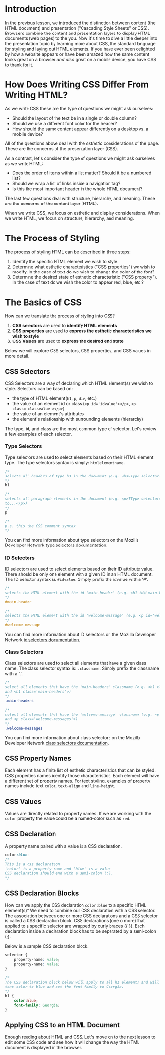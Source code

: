 # Introduction

In the previous lesson, we introduced the distinction between content (the HTML
document) and presentation ("Cascading Style Sheets" or CSS). Browsers combine
the content and presentation layers to display HTML documents (web pages) to
the you. Now it's time to dive a little deeper into the presentation topic by
learning more about CSS, the standard language for styling and laying out HTML
elements.  If you have ever been delighted by how a website appears or have
been amazed how the same content looks great on a browser _and also_ great on a
mobile device, you have CSS to thank for it.

# How Does Writing CSS Differ From Writing HTML?

As we write CSS these are the type of questions we might ask ourselves:

- Should the layout of the text be in a single or double column?
- Should we use a different font color for the header?
- How should the same content appear differently on a desktop vs. a mobile
device?

All of the questions above deal with the *esthetic* considerations of the page.
These are the concerns of the presentation layer (CSS).

As a contrast, let's consider the type of questions we might ask ourselves as
we write HTML:

- Does the order of items within a list matter? Should it be a numbered list?
- Should we wrap a list of links inside a navigation tag?
- Is this the most important header in the whole HTML document?

The last few questions deal with structure, hierarchy, and meaning. These are
the concerns of the content layer (HTML).

When we write CSS, we focus on esthetic and display considerations. When we
write HTML, we focus on structure, hierarchy, and meaning.

# The Process of Styling

The process of styling HTML can be described in three steps:

1. Identify the specific HTML element we wish to style.
2. Determine what esthetic characteristics ("CSS properties") we wish to
   modify. In the case of text do we wish to change the color of
   the font?
3. Determine the desired state of esthetic characteristic ("CSS property"). In
   the case of text do we wish the color to appear red, blue, etc.?

# The Basics of CSS

How can we translate the process of styling into CSS?

1. **CSS selectors** are used to **identify HTML elements**
2. **CSS properties** are used to **express the esthetic characteristics we wish 
to style**
3. **CSS Values** are used to **express the desired end state**

Below we will explore CSS selectors, CSS properties, and CSS values in more detail.

## CSS Selectors

CSS Selectors are a way of declaring which HTML element(s) we wish to style. 
Selectors can be based on:

- the type of HTML element(`h1`, `p`, `div`, etc.)
- the value of an element id or class (`<p id='idvalue'></p>`, 
`<p class='classvalue'></p>`)
- the value of an element's attributes
- the element's relationship with surrounding elements (hierarchy)

The type, id, and class are the most common type of selector. Let's review a few examples 
of each selector.

### Type Selectors

Type selectors are used to select elements based on their HTML element type. 
The type selectors syntax is simply: `htmlelementname`.

```css
/*
selects all headers of type h3 in the document (e.g. <h3>Type selectors</h3>)
*/
h1 

/*
selects all paragraph elements in the document (e.g. <p>TType selectors are used 
to...</p>)
*/
p

/*
p.s. this the CSS comment syntax
*/

```

You can find more information about type selectors on the Mozilla Developer 
Network [type selectors documentation][].

### ID Selectors

ID selectors are used to select elements based on their ID attribute value. 
There should be only one element with a given ID in an HTML document. The ID 
selector syntax is: `#idvalue`. Simply prefix the idvalue with a '#'.

```css
/*
selects the HTML element with the id 'main-header' (e.g. <h1 id='main-header'>)
*/
#main-header  
    
/*
selects the HTML element with the id 'welcome-message' (e.g. <p id='welcome-message'>)
*/
#welcome-message  
```
 
You can find more information about ID selectors on the Mozilla Developer Network 
[id selectors documentation][].
 
### Class Selectors

Class selectors are used to select all elements that have a given class name. The 
class selector syntax is: `.classname`. Simply prefix the classname with a '.'.

```css
/*
select all elements that have the 'main-headers' classname (e.g. <h1 class='main-headers'> 
and <h1 class='main-headers'>)
*/
.main-headers
    
/*
select all elements that have the 'welcome-message' classname (e.g. <p class='welcome-messages'> 
and <p class='welcome-messages'>)
*/
.welcome-messages
```

You can find more information about class selectors on the Mozilla Developer 
Network [class selectors documentation][].

## CSS Property Names

Each element has a finite list of esthetic characteristics that can be styled. 
CSS properties names identify those characteristics. Each element will have a 
different set of property names. For text styling, examples of property names 
include text `color`, `text-align` and `line-height`.

## CSS Values

Values are directly related to property names. If we are working with the `color` 
property the value could be a named-color such as `red`.

## CSS Declaration

A property name paired with a value is a CSS declaration.

```css
color:blue;
/*
This is a css declaration
'color' is a property name and 'blue' is a value
CSS declaration should end with a semi-colon (;).
*/
```

## CSS Declaration Blocks

How can we apply the CSS declaration `color:blue` to a specific HTML element(s)? 
We need to combine our CSS declaration with a CSS selector. The association 
between one or more CSS declarations and a CSS selector is called a CSS declaration 
block. CSS declarations (one o more) that applied to a specific selector are 
wrapped by curly braces ({ }). Each declaration inside a declaration block has 
to be separated by a semi-colon (;).

Below is a sample CSS declaration block.

```css
selector {
    property-name: value;
    property-name: value;
} 
```

```css
/*
The CSS declaration block below will apply to all h1 elements and will change the 
text color to blue and set the font family to Georgia.
*/
h1 {
    color:blue;
    font-family: Georgia;
}
```

## Applying CSS to an HTML Document
Enough reading about HTML and CSS. Let's move on to the next lesson to edit some 
CSS code and see how it will change the way the HTML document is displayed in the 
browser.

[type selectors documentation]: https://developer.mozilla.org/en-US/docs/Web/CSS/Type_selectors
[id selectors documentation]: https://developer.mozilla.org/en-US/docs/Web/CSS/ID_selectors
[class selectors documentation]: https://developer.mozilla.org/en-US/docs/Web/CSS/Class_selectors
